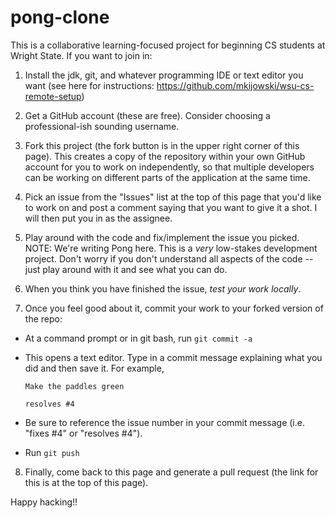 # pong-clone

This is a collaborative learning-focused project for beginning CS students at Wright State. If you want to join in:

1. Install the jdk, git, and whatever programming IDE or text editor you want (see here for instructions: https://github.com/mkijowski/wsu-cs-remote-setup)

2. Get a GitHub account (these are free). Consider choosing a professional-ish sounding username.

3. Fork this project (the fork button is in the upper right corner of this page). This creates a copy of the repository within your own GitHub account for you to work on independently, so that multiple developers can be working on different parts of the application at the same time.

4. Pick an issue from the "Issues" list at the top of this page that you'd like to work on and post a comment saying that you want to give it a shot. I will then put you in as the assignee.

5. Play around with the code and fix/implement the issue you picked. NOTE: We're writing Pong here. This is a _very_ low-stakes development project. Don't worry if you don't understand all aspects of the code -- just play around with it and see what you can do.

6. When you think you have finished the issue, _test your work locally_.

7. Once you feel good about it, commit your work to your forked version of the repo:

- At a command prompt or in git bash, run `git commit -a`
- This opens a text editor. Type in a commit message explaining what you did and then save it. For example,

  ```
  Make the paddles green

  resolves #4
  ```

- Be sure to reference the issue number in your commit message (i.e. "fixes #4" or "resolves #4").
- Run `git push`

8. Finally, come back to this page and generate a pull request (the link for this is at the top of this page).

Happy hacking!!
